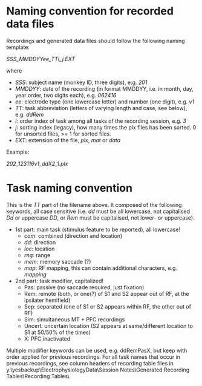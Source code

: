 # Naming convention for recorded data files

Recordings and generated data files should follow the following naming template:

*SSS_MMDDYYee_TTi_j.EXT*

where

- *SSS*: subject name (monkey ID, three digits), e.g. *201*
- *MMDDYY*: date of the recording (in format MMDDYY, i.e. in month, day, year order, two digits each), e.g. *062416*
- *ee*: electrode type (one lowercase letter) and number (one digit), e.g. *v1*
- *TT*: task abbreviation (letters of varying length and case, see below), e.g. *ddRem*
- *i*: order index of task among all tasks of the recording session, e.g. *3*
- *j*: sorting index (legacy), how many times the plx files has been sorted. 0 for unsorted files, >= 1 for sorted files.
- *EXT*: extension of the file, *plx*, *mat* or *data*

Example:

*202_123116v1_ddX2_1.plx*


# Task naming convention

This is the *TT* part of the filename above. It composed of the following keywords, all case sensitive (i.e. *dd* must be all lowercase, not capitalised *Dd* or uppercase *DD*, or *Rem* must be capitalised, not lower- or uppercase).

- 1st part: main task (stimulus feature to be reported), all lowercase!
  - *com*: combined (direction and location)
  - *dd*: direction
  - *loc*: location
  - *rng*: range
  - *mem*: memory saccade (?)
  - *map*: RF mapping, this can contain additional characters, e.g. *mapping*
- 2nd part: task modifier, capitalized!
  - Pas: passive (no saccade required, just fixation)
  - Rem: remote (both, or one(?) of S1 and S2 appear out of RF, at the ipsilater hemifield)
  - Sep: separated (one of S1 or S2 appears within RF, the other out of RF)
  - Sim: simultaneous MT + PFC recordings
  - Uncert: uncertain location (S2 appears at same/different location to S1 at 50/50% of the times)
  - X: PFC inactivated
  
Multiple modifier keywords can be used, e.g. ddRemPasX, but keep with order applied for previous recordings. For all task names that occur in previous recordings, see column headers of recording table files in 
y:\yesbackup\ElectrophysiologyData\Session Notes\Generated Recording Tables\Recording Tables\

